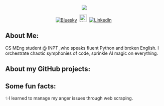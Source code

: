 <p align="center">
<img src="https://readme-typing-svg.demolab.com?font=Fira+Code&duration=4000&pause=500&color=00CED1&width=1000&lines=Hi%2C+I+am+3zden!;I+am+Software+Engineer;I+Love+RAJA+Casablanca;">
</p>
<p align="center">  
<a href="[https://twitter.com/jenlooper](https://bsky.app/profile/jenlooper.com)"><img src="https://img.shields.io/badge/Bluesky-0285FF?logo=bluesky&logoColor=fff" alt="Bluesky" /></a>&nbsp;
<a href="https://huggingface.com/3zden/"><img src="https://huggingface.co/front/assets/huggingface_logo-noborder.svg" alt="HuggingFace" width="23px" /></a>&nbsp;
<a href="https://www.linkedin.com/in/3zden/"><img src="https://img.shields.io/badge/LinkedIn-0077B5?logo=linkedin&logoColor=white" alt="LinkedIn" /></a>&nbsp;
<br/>
    
</p>

## About Me:
CS MEng student @ INPT ,who speaks fluent Python and broken English. I orchestrate chaotic symphonies of code, sprinkle AI magic on everything.
## About my GitHub projects:

## Some fun facts:

✨I learned to manage my anger issues through web scraping.


